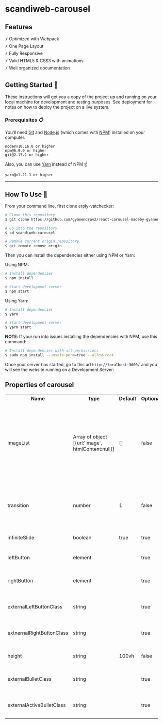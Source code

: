 # scandiweb-carousel

## Features

⚡️ Optimized with Webpack\
⚡️ One Page Layout\
⚡️ Fully Responsive\
⚡️ Valid HTML5 & CSS3 with animations\
⚡️ Well organized documentation


## Getting Started 🚀

These instructions will get you a copy of the project up and running on your local machine for development and testing purposes. See deployment for notes on how to deploy the project on a live system.

### Prerequisites 📋

You'll need [Git](https://git-scm.com) and [Node.js](https://nodejs.org/en/download/) (which comes with [NPM](http://npmjs.com)) installed on your computer.

```
node@v10.16.0 or higher
npm@6.9.0 or higher
git@2.17.1 or higher
```

Also, you can use [Yarn](https://yarnpkg.com/) instead of NPM ☝️

```
yarn@v1.21.1 or higher
```

---

## How To Use 🔧

From your command line, first clone erply-vatchecker:

```bash
# Clone this repository
$ git clone https://github.com/gyanendrav2/react-carousel-madeby-gyanendra-verma.git

# Go into the repository
$ cd scandiweb-carousel

# Remove current origin repository
$ git remote remove origin
```

Then you can install the dependencies either using NPM or Yarn:

Using NPM:

```bash
# Install dependencies
$ npm install

# Start development server
$ npm start
```

Using Yarn:

```bash
# Install dependencies
$ yarn

# Start development server
$ yarn start
```

**NOTE**:
If your run into issues installing the dependencies with NPM, use this command:

```bash
# Install dependencies with all permissions
$ sudo npm install --unsafe-perm=true --allow-root
```

Once your server has started, go to this url `http://localhost:3000/` and you will see the website running on a Development Server:

## Properties of carousel

<table>
<tr>
<th>Name</th>
<th>Type</th>
<th>Default</th>
<th>Optional</th>
<th>Description</th>
</tr>
<tr>
<td>imageList</td>
<td>Array of object [{url:'image', htmlContent:null}]</td>
<td>[]</td>
<td>false</td>
<td>Array of images and htmlContent.paste image link in <b>url</b> key of array object. if you want to show only html content set url key to empty string and assign html component at <b>htmlContent</b> key</td>
</tr>

<tr>
<td>transition</td>
<td>number</td>
<td>1</td>
<td>false</td>
<td>sliding time duration to complete one slide at a perticular time. by default is 1 second</td>
</tr>

<tr>
<td>infiniteSlide</td>
<td>boolean</td>
<td>true</td>
<td>true</td>
<td>To support the infinite slide option.</td>
</tr>

<tr>
<td>leftButton</td>
<td>element</td>
<td></td>
<td>true</td>
<td>To add the custom left button component.</td>
</tr>

<tr>
<td>rightButton</td>
<td>element</td>
<td></td>
<td>true</td>
<td>To add the custom Right button component.</td>
</tr>

<tr>
<td>externalLeftButtonClass</td>
<td>string</td>
<td></td>
<td>true</td>
<td>To add the custom external left button wrapper class.</td>
</tr>

<tr>
<td>extnernalRightButtonClass</td>
<td>string</td>
<td></td>
<td>true</td>
<td>To add the custom external right button wrapper class.</td>
</tr>

<tr>
<td>height</td>
<td>string</td>
<td>100vh</td>
<td>false</td>
<td>To give custom height of the slider.</td>
</tr>

<tr>
<td>externalBulletClass</td>
<td>string</td>
<td></td>
<td>true</td>
<td>To give external slider indicator inactive dots className</td>

<tr>
<td>externalActiveBulletClass</td>
<td>string</td>
<td></td>
<td>true</td>
<td>To give external slider indicator active dot className</td>
</tr>

</table>